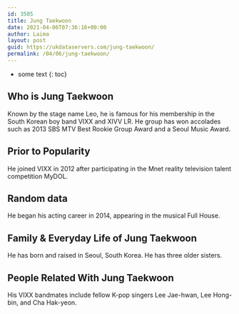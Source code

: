 ```yaml
---
id: 3505
title: Jung Taekwoon
date: 2021-04-06T07:36:16+00:00
author: Laima
layout: post
guid: https://ukdataservers.com/jung-taekwoon/
permalink: /04/06/jung-taekwoon/
---
```


* some text
{: toc}


## Who is Jung Taekwoon
                  
                  
                  
Known by the stage name Leo, he is famous for his membership in the South Korean boy band VIXX and XIVV LR. He group has won accolades such as 2013 SBS MTV Best Rookie Group Award and a Seoul Music Award.
                  
              
            
              
            
                
                
                
## Prior to Popularity
                  
                  
                  
He joined VIXX in 2012 after participating in the Mnet reality television talent competition MyDOL. 
                  
              
            
              
            
                
                
                
## Random data
                  
                  
                  
He began his acting career in 2014, appearing in the musical Full House.
                  
              
            
              
            
                
                
                
## Family & Everyday Life of Jung Taekwoon
                  
                  
                  
He has born and raised in Seoul, South Korea. He has three older sisters. 
                  
              
            
              
            
                
                
                
## People Related With Jung Taekwoon
                  
                  
                  
His VIXX bandmates include fellow K-pop singers Lee Jae-hwan, Lee Hong-bin, and Cha Hak-yeon.
                  
              
            
              
            
                
              
            
              
              
            
            
              
            
          
          
          